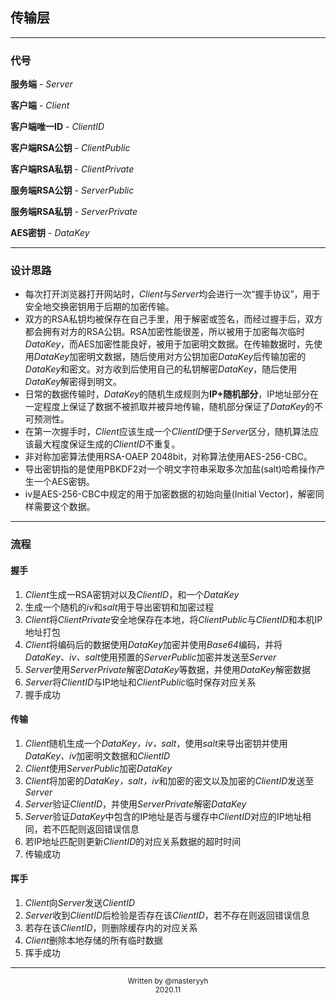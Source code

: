 ## 传输层

---

### 代号

**服务端** - *Server*

**客户端** - *Client*

**客户端唯一ID** - *ClientID*

**客户端RSA公钥** - *ClientPublic*

**客户端RSA私钥** - *ClientPrivate*

**服务端RSA公钥** - *ServerPublic*

**服务端RSA私钥** - *ServerPrivate*

**AES密钥** - *DataKey*

---

### 设计思路

- 每次打开浏览器打开网站时，*Client*与*Server*均会进行一次“握手协议”，用于安全地交换密钥用于后期的加密传输。
- 双方的RSA私钥均被保存在自己手里，用于解密或签名，而经过握手后，双方都会拥有对方的RSA公钥。RSA加密性能很差，所以被用于加密每次临时*DataKey*，而AES加密性能良好，被用于加密明文数据。在传输数据时，先使用*DataKey*加密明文数据，随后使用对方公钥加密*DataKey*后传输加密的*DataKey*和密文。对方收到后使用自己的私钥解密*DataKey*，随后使用*DataKey*解密得到明文。
- 日常的数据传输时，*DataKey*的随机生成规则为**IP+随机部分**，IP地址部分在一定程度上保证了数据不被抓取并被异地传输，随机部分保证了*DataKey*的不可预测性。
- 在第一次握手时，*Client*应该生成一个*ClientID*便于*Server*区分，随机算法应该最大程度保证生成的*ClientID*不重复。
- 非对称加密算法使用RSA-OAEP 2048bit，对称算法使用AES-256-CBC。
- 导出密钥指的是使用PBKDF2对一个明文字符串采取多次加盐(salt)哈希操作产生一个AES密钥。
- iv是AES-256-CBC中规定的用于加密数据的初始向量(Initial Vector)，解密同样需要这个数据。

---

### 流程

#### 握手

1. *Client*生成一RSA密钥对以及*ClientID*，和一个*DataKey*
2. 生成一个随机的*iv*和*salt*用于导出密钥和加密过程
3. *Client*将*ClientPrivate*安全地保存在本地，将*ClientPublic*与*ClientID*和本机IP地址打包
4. *Client*将编码后的数据使用*DataKey*加密并使用*Base64*编码，并将*DataKey、iv、salt*使用预置的*ServerPublic*加密并发送至*Server*
5. *Server*使用*ServerPrivate*解密*DataKey*等数据，并使用*DataKey*解密数据
6. *Server*将*ClientID*与IP地址和*ClientPublic*临时保存对应关系
7. 握手成功

#### 传输

1. *Client*随机生成一个*DataKey，iv，salt*，使用*salt*来导出密钥并使用*DataKey、iv*加密明文数据和*ClientID*
2. *Client*使用*ServerPublic*加密*DataKey*
3. *Client*将加密的*DataKey，salt，iv*和加密的密文以及加密的*ClientID*发送至*Server*
4. *Server*验证*ClientID*，并使用*ServerPrivate*解密*DataKey*
5. *Server*验证*DataKey*中包含的IP地址是否与缓存中*ClientID*对应的IP地址相同，若不匹配则返回错误信息
6. 若IP地址匹配则更新*ClientID*的对应关系数据的超时时间
7. 传输成功

#### 挥手

1. *Client*向*Server*发送*ClientID*
2. *Server*收到*ClientID*后检验是否存在该*ClientID*，若不存在则返回错误信息
3. 若存在该*ClientID*，则删除缓存内的对应关系
4. *Client*删除本地存储的所有临时数据
5. 挥手成功

---

<center><small>Written by @masteryyh</small></center>

<center><small>2020.11</small></center>